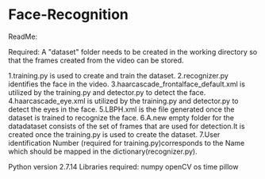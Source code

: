 # Face-Recognition
ReadMe:

Required:
A "dataset" folder needs to be created in the working directory so that the frames created from the video can be stored.

1.training.py is used to create and train the dataset.
2.recognizer.py identifies the face in the video.
3.haarcascade_frontalface_default.xml is utilized by the training.py and detector.py to detect the face.
4.haarcascade_eye.xml is utilized by the training.py and detector.py to detect the eyes in the face.
5.LBPH.xml is the file generated once the dataset is trained to recognize the face.
6.A.new empty folder for the datadataset consists of the set of frames that are used for detection.It is created once the training.py is used to create the dataset.
7.User identification Number (required for training.py)corresponds to the Name which should be mapped in the dictionary(recognizer.py).

Python version 2.7.14
Libraries required:
numpy
openCV
os
time
pillow


